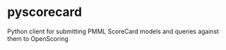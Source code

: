 # pyscorecard
Python client for submitting PMML ScoreCard models and queries against them to OpenScoring
